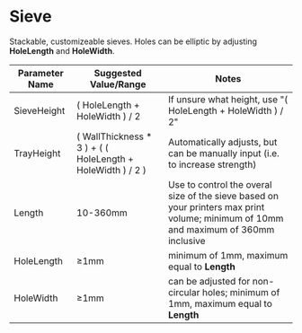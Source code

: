 # Sieve

Stackable, customizeable sieves. Holes can be elliptic by adjusting **HoleLength** and **HoleWidth**.

| Parameter Name | Suggested Value/Range | Notes |
| -------------- | --------------------- | ----- |
| SieveHeight | ( HoleLength + HoleWidth ) / 2 | If unsure what height, use "( HoleLength + HoleWidth ) / 2"|
| TrayHeight | ( WallThickness * 3 ) + ( ( HoleLength + HoleWidth ) / 2 ) | Automatically adjusts, but can be manually input (i.e. to increase strength) |
| Length | 10-360mm | Use to control the overal size of the sieve based on your printers max print volume; minimum of 10mm and maximum of 360mm inclusive |
| HoleLength | ≥1mm | minimum of 1mm, maximum equal to **Length** |
| HoleWidth | ≥1mm | can be adjusted for non-circular holes; minimum of 1mm, maximum equal to **Length** |

